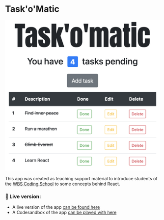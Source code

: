 # Task'o'Matic

![Taskomatic](https://raw.githubusercontent.com/MyElectricSheep/React-Task-o-matic/master/taskomatic.png)

This app was created as teaching support material to introduce students of the [WBS Coding School](https://www.wbscodingschool.com/web-app-development-bootcamp/) to some concepts behind React.

### 🚀 Live version:

- A live version of the app [can be found here](https://taskomatic.netlify.app)
- A Codesandbox of the app [can be played with here](https://codesandbox.io/s/taskomatic-niksm)
